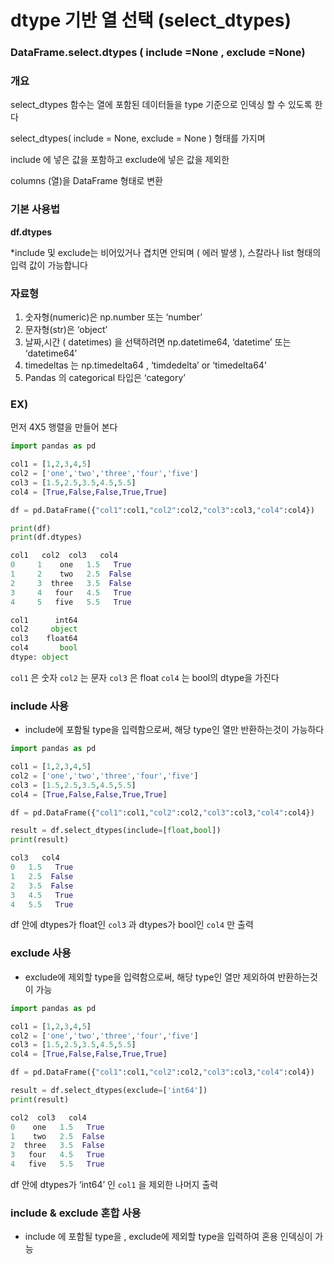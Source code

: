 # dtype 기반 열 선택 (select_dtypes)

### DataFrame.select.dtypes ( include =None , exclude =None)

### 개요

select_dtypes 함수는 열에 포함된 데이터들을 type 기준으로 인덱싱 할 수 있도록 한다

select_dtypes( include = None, exclude = None ) 형태를 가지며

include 에 넣은 값을 포함하고 exclude에 넣은 값을 제외한

columns (열)을 DataFrame 형태로 변환

### 기본 사용법

**df.dtypes**

*include 및 exclude는 비어있거나 겹치면 안되며 ( 에러 발생 ), 스칼라나 list 형태의 입력 값이 가능합니다

### 자료형

1. 숫자형(numeric)은 np.number 또는 ‘number’
2. 문자형(str)은 ‘object’
3. 날짜,시간 ( datetimes) 을 선택하려면 np.datetime64, ‘datetime’ 또는 ‘datetime64’
4. timedeltas 는 np.timedelta64 , ‘timdedelta’ or ‘timedelta64’
5. Pandas 의 categorical 타입은 ‘category’

### EX)

먼저 4X5 행렬을 만들어 본다 

```python
import pandas as pd

col1 = [1,2,3,4,5]
col2 = ['one','two','three','four','five']
col3 = [1.5,2.5,3.5,4.5,5.5]
col4 = [True,False,False,True,True]

df = pd.DataFrame({"col1":col1,"col2":col2,"col3":col3,"col4":col4})

print(df)
print(df.dtypes)

col1   col2  col3   col4
0     1    one   1.5   True
1     2    two   2.5  False
2     3  three   3.5  False
3     4   four   4.5   True
4     5   five   5.5   True

col1      int64
col2     object
col3    float64
col4       bool
dtype: object
```

`col1` 은 숫자 `col2` 는 문자 `col3` 은 float `col4` 는 bool의 dtype을 가진다

### include 사용

- include에 포함될 type을 입력함으로써, 해당 type인 열만 반환하는것이 가능하다

```python
import pandas as pd

col1 = [1,2,3,4,5]
col2 = ['one','two','three','four','five']
col3 = [1.5,2.5,3.5,4.5,5.5]
col4 = [True,False,False,True,True]

df = pd.DataFrame({"col1":col1,"col2":col2,"col3":col3,"col4":col4})

result = df.select_dtypes(include=[float,bool])
print(result)

col3   col4
0   1.5   True
1   2.5  False
2   3.5  False
3   4.5   True
4   5.5   True
```

df 안에 dtypes가 float인 `col3` 과 dtypes가 bool인 `col4` 만 출력

### exclude 사용

- exclude에 제외할 type을 입력함으로써, 해당 type인 열만 제외하여 반환하는것이 가능

```python
import pandas as pd

col1 = [1,2,3,4,5]
col2 = ['one','two','three','four','five']
col3 = [1.5,2.5,3.5,4.5,5.5]
col4 = [True,False,False,True,True]

df = pd.DataFrame({"col1":col1,"col2":col2,"col3":col3,"col4":col4})

result = df.select_dtypes(exclude=['int64'])
print(result)

col2  col3   col4
0    one   1.5   True
1    two   2.5  False
2  three   3.5  False
3   four   4.5   True
4   five   5.5   True
```

df 안에 dtypes가 ‘int64’ 인 `col1` 을 제외한 나머지 출력

### include & exclude 혼합 사용

- include 에 포함될 type을 , exclude에 제외할 type을 입력하여
혼용 인덱싱이 가능